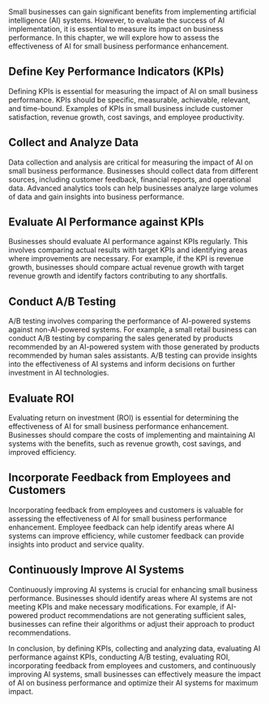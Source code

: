 

Small businesses can gain significant benefits from implementing artificial intelligence (AI) systems. However, to evaluate the success of AI implementation, it is essential to measure its impact on business performance. In this chapter, we will explore how to assess the effectiveness of AI for small business performance enhancement.

Define Key Performance Indicators (KPIs)
----------------------------------------

Defining KPIs is essential for measuring the impact of AI on small business performance. KPIs should be specific, measurable, achievable, relevant, and time-bound. Examples of KPIs in small business include customer satisfaction, revenue growth, cost savings, and employee productivity.

Collect and Analyze Data
------------------------

Data collection and analysis are critical for measuring the impact of AI on small business performance. Businesses should collect data from different sources, including customer feedback, financial reports, and operational data. Advanced analytics tools can help businesses analyze large volumes of data and gain insights into business performance.

Evaluate AI Performance against KPIs
------------------------------------

Businesses should evaluate AI performance against KPIs regularly. This involves comparing actual results with target KPIs and identifying areas where improvements are necessary. For example, if the KPI is revenue growth, businesses should compare actual revenue growth with target revenue growth and identify factors contributing to any shortfalls.

Conduct A/B Testing
-------------------

A/B testing involves comparing the performance of AI-powered systems against non-AI-powered systems. For example, a small retail business can conduct A/B testing by comparing the sales generated by products recommended by an AI-powered system with those generated by products recommended by human sales assistants. A/B testing can provide insights into the effectiveness of AI systems and inform decisions on further investment in AI technologies.

Evaluate ROI
------------

Evaluating return on investment (ROI) is essential for determining the effectiveness of AI for small business performance enhancement. Businesses should compare the costs of implementing and maintaining AI systems with the benefits, such as revenue growth, cost savings, and improved efficiency.

Incorporate Feedback from Employees and Customers
-------------------------------------------------

Incorporating feedback from employees and customers is valuable for assessing the effectiveness of AI for small business performance enhancement. Employee feedback can help identify areas where AI systems can improve efficiency, while customer feedback can provide insights into product and service quality.

Continuously Improve AI Systems
-------------------------------

Continuously improving AI systems is crucial for enhancing small business performance. Businesses should identify areas where AI systems are not meeting KPIs and make necessary modifications. For example, if AI-powered product recommendations are not generating sufficient sales, businesses can refine their algorithms or adjust their approach to product recommendations.

In conclusion, by defining KPIs, collecting and analyzing data, evaluating AI performance against KPIs, conducting A/B testing, evaluating ROI, incorporating feedback from employees and customers, and continuously improving AI systems, small businesses can effectively measure the impact of AI on business performance and optimize their AI systems for maximum impact.
